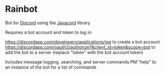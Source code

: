 # Rainbot
Bot for [Discord](https://discordapp.com/) using the [Javacord](https://github.com/BtoBastian/Javacord) library

Requires a bot account and token to log in:

https://discordapp.com/developers/applications/me to create a bot account
https://discordapp.com/oauth2/authorize?&client_id=token&scope=bot to add the bot to a server (replace "token" with the bot account token)

Includes message logging, searching, and server commands
PM "help" to an instance of the bot for a list of commands
